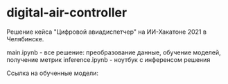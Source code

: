 # digital-air-controller
Решение кейса "Цифровой авиадиспетчер" на ИИ-Хакатоне 2021 в Челябинске.

main.ipynb - все решение: преобразование данные, обучение моделей, получение метрик
inference.ipynb - ноутбук с инференсом решения

Ссылка на обученные модели: 
